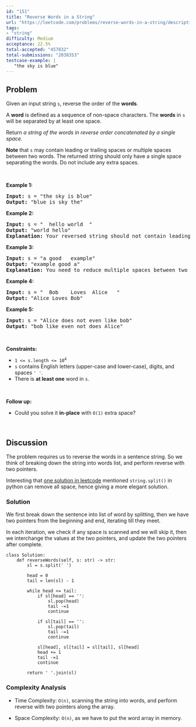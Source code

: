 ```yaml
---
id: "151"
title: "Reverse Words in a String"
url: "https://leetcode.com/problems/reverse-words-in-a-string/description/"
tags:
- "string"
difficulty: Medium
acceptance: 22.5%
total-accepted: "457832"
total-submissions: "2038353"
testcase-example: |
   "the sky is blue"
---
```


## Problem

<p>Given an input string <code>s</code>, reverse the order of the <strong>words</strong>.</p>

<p>A <strong>word</strong> is defined as a sequence of non-space characters. The <strong>words</strong> in <code>s</code> will be separated by at least one space.</p>

<p>Return <em>a string of the words in reverse order concatenated by a single space.</em></p>

<p><b>Note</b> that <code>s</code> may contain leading or trailing spaces or multiple spaces between two words. The returned string should only have a single space separating the words. Do not include any extra spaces.</p>

<p>&nbsp;</p>
<p><strong>Example 1:</strong></p>

<pre>
<strong>Input:</strong> s = &quot;the sky is blue&quot;
<strong>Output:</strong> &quot;blue is sky the&quot;
</pre>

<p><strong>Example 2:</strong></p>

<pre>
<strong>Input:</strong> s = &quot;  hello world  &quot;
<strong>Output:</strong> &quot;world hello&quot;
<strong>Explanation:</strong> Your reversed string should not contain leading or trailing spaces.
</pre>

<p><strong>Example 3:</strong></p>

<pre>
<strong>Input:</strong> s = &quot;a good   example&quot;
<strong>Output:</strong> &quot;example good a&quot;
<strong>Explanation:</strong> You need to reduce multiple spaces between two words to a single space in the reversed string.
</pre>

<p><strong>Example 4:</strong></p>

<pre>
<strong>Input:</strong> s = &quot;  Bob    Loves  Alice   &quot;
<strong>Output:</strong> &quot;Alice Loves Bob&quot;
</pre>

<p><strong>Example 5:</strong></p>

<pre>
<strong>Input:</strong> s = &quot;Alice does not even like bob&quot;
<strong>Output:</strong> &quot;bob like even not does Alice&quot;
</pre>

<p>&nbsp;</p>
<p><strong>Constraints:</strong></p>

<ul>
	<li><code>1 &lt;= s.length &lt;= 10<sup>4</sup></code></li>
	<li><code>s</code> contains English letters (upper-case and lower-case), digits, and spaces <code>&#39; &#39;</code>.</li>
	<li>There is <strong>at least one</strong> word in <code>s</code>.</li>
</ul>

<p>&nbsp;</p>

<p><strong>Follow up:</strong></p>

<ul>
	<li>Could you solve it <strong>in-place</strong> with <code>O(1)</code> extra space?</li>
</ul>

<p>&nbsp;</p>

## Discussion

The problem requires us to reverse the words in a sentence string.
So we think of breaking down the string into words list,
and perform reverse with two pointers.

Interesting that [one solution in leetcode](https://leetcode.com/problems/reverse-words-in-a-string/discuss/737801/Python-Simple-O(N)-solution-with-simple-case-checking)
mentioned `string.split()` in python can remove all space, hence giving a
more elegant solution.

### Solution

We first break down the sentence into list of word by splitting,
then we have two pointers from the beginning and end, iterating till they meet.

In each iteration, we check if any space is scanned and we will skip it,
then we interchange the values at the two pointers, and update the two pointers
after complete.

```py3
class Solution:
    def reverseWords(self, s: str) -> str:
        sl = s.split(' ')

        head = 0
        tail = len(sl) - 1

        while head <= tail:
            if sl[head] == '':
                sl.pop(head)
                tail -=1
                continue

            if sl[tail] == '':
                sl.pop(tail)
                tail -=1
                continue

            sl[head], sl[tail] = sl[tail], sl[head]
            head += 1
            tail -=1
            continue

        return ' '.join(sl)
```

### Complexity Analysis

- Time Complexity: `O(n)`, scanning the string into words,
  and perform reverse with  two pointers along the array.

- Space Complexity: `O(n)`, as we have to put the word array in memory.
